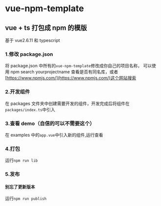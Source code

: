 # vue-npm-template

## vue + ts 打包成 npm 的模版

基于 vue2.6.11 和 typescript

### 1.修改 package.json

将 package.json 中所有的`vue-npm-template`修改成你自己的项目名称，
可以使用 npm search yourprojectname 查看是否有同名库，或者[https://www.npmjs.com/](https://www.npmjs.com/)这个网站搜索

### 2.开发组件

在 packages 文件夹中创建需要开发的组件，开发完成后将组件在`packages/index.ts`中引入

### 3.查看 demo（自信的可以不需要这个）

在 examples 中的`app.vue`中引入新的组件,运行查看

### 4.打包

运行`npm run lib`

### 5.发布

#### 别忘了更新版本

运行`npm run publish`
